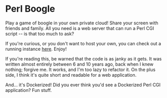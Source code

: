 # Perl Boogle

Play a game of boogle in your own private cloud!  Share your screen with
friends and family.  All you need is a web server that can run a Perl CGI
script -- is that too much to ask?

If you're curious, or you don't want to host your own, you can check out a
running instance [here](http://boogle.dabreese00.net).  Enjoy!

If you're reading this, be warned that the code is as janky as it gets.  It was
written almost entirely between 6 and 10 years ago, back when I knew nothing;
forgive me.  It works, and I'm too lazy to refactor it.  On the plus side, I
think it's quite short and readable for a web application.

And... it's Dockerized!  Did you ever think you'd see a Dockerized Perl CGI
application?  Fun stuff.
